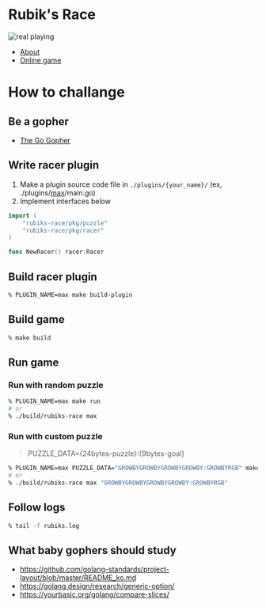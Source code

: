 # Rubik's Race
![real playing](./images/rubiks_race.gif)
- [About](https://boardgamegeek.com/wiki/page/thing:614)
- [Online game](https://sites.google.com/view/azunblockedgames/rubiks-race)

# How to challange

## Be a gopher
- [The Go Gopher](https://go.dev/blog/gopher)

## Write racer plugin
1. Make a plugin source code file in `./plugins/{your_name}/` (ex, ./plugins/[max](https://en.wikipedia.org/wiki/Max_Park)/main.go)
2. Implement interfaces below
```go
import (
    "rubiks-race/pkg/puzzle"
    "rubiks-race/pkg/racer"
)

func NewRacer() racer.Racer
```

## Build racer plugin
```sh
% PLUGIN_NAME=max make build-plugin
```

## Build game
```sh
% make build
```

## Run game
### Run with random puzzle
```sh
% PLUGIN_NAME=max make run
# or
% ./build/rubiks-race max
```
### Run with custom puzzle
> PUZZLE_DATA={24bytes-puzzle}:{9bytes-goal}
```sh
% PLUGIN_NAME=max PUZZLE_DATA="GROWBYGROWBYGROWBYGROWBY:GROWBYRGB" make run
# or
% ./build/rubiks-race max "GROWBYGROWBYGROWBYGROWBY:GROWBYRGB"
```

## Follow logs
```sh
% tail -f rubiks.log
```

## What baby gophers should study
- https://github.com/golang-standards/project-layout/blob/master/README_ko.md
- https://golang.design/research/generic-option/
- https://yourbasic.org/golang/compare-slices/
